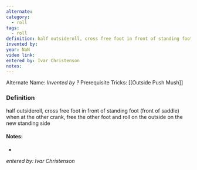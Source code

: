 ```yaml
---
alternate: 
category:
  - roll
tags:
  - roll
definition: half outsideroll, cross free foot in front of standing foot (front of saddle) when at the other crank, free the other foot and roll on the outside on the new standing side
invented by: 
year: NaN
video link: 
entered by: Ivar Christenson
notes: 
---
```

Alternate Name: 
*Invented by ?*
Prerequisite Tricks: [[Outside Push Mush]]

### Definition
half outsideroll, cross free foot in front of standing foot (front of saddle) when at the other crank, free the other foot and roll on the outside on the new standing side


#### Notes:
- 
*entered by: Ivar Christenson*
